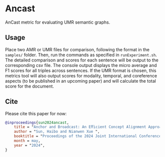 # Ancast
AnCast metric for evaluating UMR semantic graphs.

## Usage

Place two AMR or UMR files for comparison, following the format in the `samples/` folder. Then, run the commands as specified in `runExperiment.sh`. The detailed comparison and scores for each sentence will be output to the corresponding csv file. The console output displays the micro average and F1 scores for all triples across sentences. If the UMR format is chosen, this metrics tool will also output scores for modality, temporal, and coreference aspects (to be published in an upcoming paper) and will calculate the total score for the document.

## Cite

Please cite this paper for now:

```bibtex
@inproceedings{sun2024ancast,
    title = "Anchor and Broadcast: An Eﬀicient Concept Alignment Approach for Evaluation of Semantic Graphs",
    author = "Sun, Haibo and Nianwen Xue ",
    booktitle = "Proceedings of the 2024 Joint International Conference on Computational Linguistics, Language Resources and Evaluation",
    month = may,
    year = "2024",
}
```